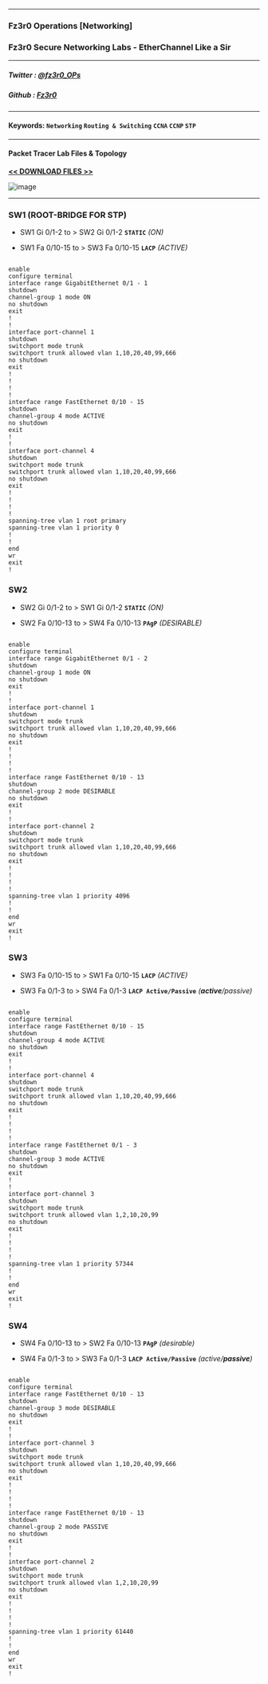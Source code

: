 
---

### Fz3r0 Operations  [Networking]

### Fz3r0 Secure Networking Labs - EtherChannel Like a Sir

---

##### Twitter  : [@fz3r0_OPs](https://twitter.com/Fz3r0_OPs) 
##### Github  : [Fz3r0](https://github.com/fz3r0) 

---

#### Keywords: `Networking` `Routing & Switching` `CCNA` `CCNP` `STP`

---

#### Packet Tracer Lab Files & Topology

[**<< DOWNLOAD FILES >>**](https://github.com/Fz3r0/Fz3r0/files/8567524/5___fz3r0_OPs_Routing_._Switching_STP_Bible_3_leaf_datacenter.zip)

![image](https://user-images.githubusercontent.com/94720207/165462904-db720ff7-d0d2-4821-9e05-892510d7443d.png)

---

### SW1 (ROOT-BRIDGE FOR STP)

- SW1 Gi 0/1-2 to > SW2 Gi 0/1-2 **`STATIC`** _(ON)_

- SW1 Fa 0/10-15 to > SW3 Fa 0/10-15 **`LACP`** _(ACTIVE)_

```

enable
configure terminal
interface range GigabitEthernet 0/1 - 1
shutdown
channel-group 1 mode ON
no shutdown
exit
!
!
interface port-channel 1
shutdown
switchport mode trunk
switchport trunk allowed vlan 1,10,20,40,99,666
no shutdown
exit
!
!
!
!
interface range FastEthernet 0/10 - 15
shutdown
channel-group 4 mode ACTIVE
no shutdown
exit
!
!
interface port-channel 4
shutdown
switchport mode trunk
switchport trunk allowed vlan 1,10,20,40,99,666
no shutdown
exit
!
!
!
!
spanning-tree vlan 1 root primary
spanning-tree vlan 1 priority 0
!
!
end
wr
exit
!

```

### SW2

- SW2 Gi 0/1-2 to > SW1 Gi 0/1-2 **`STATIC`** _(ON)_

- SW2 Fa 0/10-13 to > SW4 Fa 0/10-13 **`PAgP`** _(DESIRABLE)_ 

```

enable
configure terminal
interface range GigabitEthernet 0/1 - 2
shutdown
channel-group 1 mode ON
no shutdown
exit
!
!
interface port-channel 1
shutdown
switchport mode trunk
switchport trunk allowed vlan 1,10,20,40,99,666
no shutdown
exit
!
!
!
!
interface range FastEthernet 0/10 - 13
shutdown
channel-group 2 mode DESIRABLE
no shutdown
exit
!
!
interface port-channel 2
shutdown
switchport mode trunk
switchport trunk allowed vlan 1,10,20,40,99,666
no shutdown
exit
!
!
!
!
spanning-tree vlan 1 priority 4096
!
!
end
wr
exit
!

```

### SW3

- SW3 Fa 0/10-15 to > SW1 Fa 0/10-15 **`LACP`** _(ACTIVE)_

- SW3 Fa 0/1-3 to > SW4 Fa 0/1-3 **`LACP Active/Passive`** _(**active**/passive)_

```

enable
configure terminal
interface range FastEthernet 0/10 - 15
shutdown
channel-group 4 mode ACTIVE
no shutdown
exit
!
!
interface port-channel 4
shutdown
switchport mode trunk
switchport trunk allowed vlan 1,10,20,40,99,666
no shutdown
exit
!
!
!
!
interface range FastEthernet 0/1 - 3
shutdown
channel-group 3 mode ACTIVE
no shutdown
exit
!
!
interface port-channel 3
shutdown
switchport mode trunk
switchport trunk allowed vlan 1,2,10,20,99
no shutdown
exit
!
!
!
!
spanning-tree vlan 1 priority 57344
!
!
end
wr
exit
!

```

### SW4

- SW4 Fa 0/10-13 to > SW2 Fa 0/10-13 **`PAgP`** _(desirable)_

- SW4 Fa 0/1-3 to > SW3 Fa 0/1-3 **`LACP Active/Passive`** _(active/**passive**)_

```

enable
configure terminal
interface range FastEthernet 0/10 - 13
shutdown
channel-group 3 mode DESIRABLE
no shutdown
exit
!
!
interface port-channel 3
shutdown
switchport mode trunk
switchport trunk allowed vlan 1,10,20,40,99,666
no shutdown
exit
!
!
!
!
interface range FastEthernet 0/10 - 13
shutdown
channel-group 2 mode PASSIVE
no shutdown
exit
!
!
interface port-channel 2
shutdown
switchport mode trunk
switchport trunk allowed vlan 1,2,10,20,99
no shutdown
exit
!
!
!
!
spanning-tree vlan 1 priority 61440
!
!
end
wr
exit
!

```

